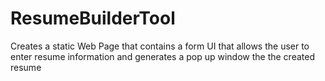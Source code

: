 # ResumeBuilderTool

Creates a static Web Page that contains a form UI that allows the user to enter resume information and generates a pop up window the the created resume
